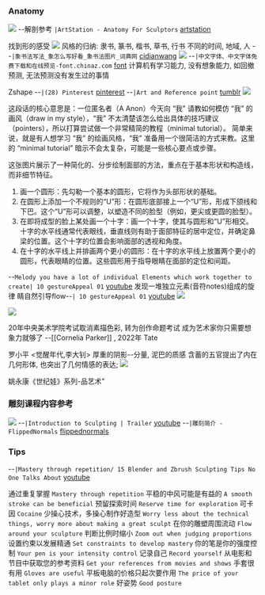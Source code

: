 ### Anatomy 
![](https://i.imgur.com/KvXCceo.png)
--解剖参考 `|ArtStation - Anatomy For Sculptors` [artstation](https://www.artstation.com/anatomy4sculptors)


找到形的感受
![](https://i.imgur.com/lVwhAhg.png)
风格的归纳: 隶书, 篆书, 楷书, 草书, 行书
不同的时间, 地域, 人 
--`|象书法写法_象怎么写好看_象书法图片_词典网` [cidianwang](https://www.cidianwang.com/shufa/xiang3912.htm)
![](https://i.imgur.com/WjbUTuz.png)
--`|中文字体、中文字体免费下载和在线预览-font.chinaz.com` [font](https://m.font.chinaz.com/zhongwenziti.html?p=%E8%B1%A1)
计算机有学习能力, 没有想象能力, 如回撤预测, 无法预测没有发生过的事情




Zshape --`|(28) Pinterest` [pinterest](https://www.pinterest.it/carllllllllx/zshape/)
--`|Art and Reference point` [tumblr](https://anatomicalart.tumblr.com/post/96566708959/a-anon-asked-me-for-some-pointers-on-how-to-draw)
![](https://i.imgur.com/q9Hi3OC.jpg)

这段话的核心意思是：一位匿名者（A Anon）今天向 “我” 请教如何模仿 “我” 的画风（draw in my style），“我” 不太清楚该怎么给出具体的技巧建议（pointers），所以打算尝试做一个非常精简的教程（minimal tutorial）。
简单来说，就是有人想学习 “我” 的绘画风格，“我” 准备用一个很简洁的方式来教。这里的 “minimal tutorial” 暗示不会太复杂，可能是一些核心要点或步骤。

这张图片展示了一种简化的、分步绘制面部的方法，重点在于基本形状和构造线，而非细节特征。
1. 画一个圆形：先勾勒一个基本的圆形，它将作为头部形状的基础。
2. 在圆形上添加一个不规则的“U”形：在圆形底部接上一个“U”形，形成下颌线和下巴。这个“U”形可以调整，以塑造不同的脸型（例如，更尖或更圆的脸型）。
3. 在即将成型的脸上某处画一个十字：画一个十字，使其与圆形和“U”形相交。十字的水平线通常代表眼线，垂直线则有助于面部特征的居中定位，并确定鼻梁的位置。这个十字的位置会影响面部的透视和角度。
4. 在十字的水平线上并排画两个更小的圆形：在十字的水平线上放置两个更小的圆形，代表眼睛的位置。这些圆形用于指导眼睛在面部的定位和间距。



--`Melody you have a lot of individual Elements which work together to create| 10 gestureAppeal 01` [youtube](https://youtu.be/Xty_GOxM4e4?t=97)
发现一堆独立元素(音符notes)组成的旋律
睛自然引导flow--`| 10 gestureAppeal 01` [youtube](https://youtu.be/Xty_GOxM4e4?t=276)
![](https://i.imgur.com/A8s9jnN.png)

![](https://i.imgur.com/pg5EL9R.png)




20年中央美术学院考试取消素描色彩, 转为创作命题考试
成为艺术家你只需要想象力就够了 --[[Cornelia Parker]] , 2022年 Tate

罗小平 <觉醒年代,李大钊>
  厚重的阴影--分量, 
  泥巴的质感
 含蓄的五官提出了内在几何形体, 也突出了几何情感的表达; 
![](https://i.imgur.com/ELGhQSH.jpg)


姚永康《世纪娃》系列-品艺术"
### 雕刻课程内容参考
![](https://i.imgur.com/5kBNI4N.png)
--`|Introduction to Sculpting | Trailer` [youtube](https://youtu.be/fGI_vUJ6Nlg?t=81)
--`|雕刻简介 - FlippedNormals` [flippednormals](https://flippednormals.com/product/introduction-to-sculpting-4846/)
### Tips
--`|Mastery through repetition/ 15 Blender and Zbrush Sculpting Tips No One Talks About` [youtube](https://youtu.be/rkMH77hZ9xc?t=33)

通过重复掌握
`Mastery through repetition`
平稳的中风可能是有益的
`A smooth stroke can be beneficial`
预留探索时间
`Reserve time for exploration`
可卡因
`Cocaine`
少操心技术，多操心制作好造型
`Worry less about the technical things, worry more about making a great sculpt`
在你的雕塑周围流动
`Flow around your sculpture`
判断比例时缩小
`Zoom out when judging proportions`
设置约束以发展精通
`Set constraints to develop mastery`
你的笔是你的强度控制
`Your pen is your intensity control`
记录自己
`Record yourself`
从电影和节目中获取您的参考资料
`Get your references from movies and shows`
手套很有用
`Gloves are useful`
平板电脑的价格只起次要作用
`The price of your tablet only plays a minor role`
好姿势
`Good posture`
